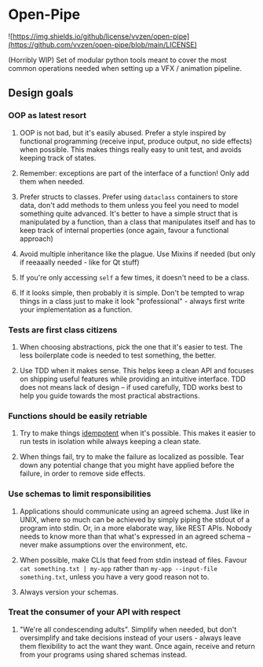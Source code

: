# Open-Pipe

![https://img.shields.io/github/license/vvzen/open-pipe](https://github.com/vvzen/open-pipe/blob/main/LICENSE)

(Horribly WIP) Set of modular python tools meant to cover the most common operations needed when setting up a VFX / animation pipeline.


## Design goals

### OOP as latest resort

1. OOP is not bad, but it's easily abused.
Prefer a style inspired by functional programming (receive input, produce output, no side effects) when possible. This makes things really easy to unit test, and avoids keeping track of states.

2. Remember: exceptions are part of the interface of a function! Only add them when needed.

3. Prefer structs to classes. Prefer using `dataclass` containers to store data, don't add methods to them unless you feel you need to model something quite advanced. It's better to have a simple struct that is manipulated by a function, than a class that manipulates itself and has to keep track of internal properties (once again, favour a functional approach)

4. Avoid multiple inheritance like the plague. Use Mixins if needed (but only if reeaaally needed - like for Qt stuff)

5. If you're only accessing `self` a few times, it doesn't need to be a class.

6. If it looks simple, then probably it is simple. Don't be tempted to wrap things in a class just to make it look "professional" - always first write your implementation as a function.

### Tests are first class citizens

1. When choosing abstractions, pick the one that it's easier to test. The less boilerplate code is needed to test something, the better.

2. Use TDD when it makes sense. This helps keep a clean API and focuses on shipping useful features while providing an intuitive interface. TDD does not means lack of design – if used carefully, TDD works best to help you guide towards the most practical abstractions.

### Functions should be easily retriable

1. Try to make things [idempotent](https://en.wikipedia.org/wiki/Idempotence) when it's possible. This makes it easier to run tests in isolation while always keeping a clean state.

2. When things fail, try to make the failure as localized as possible. Tear down any potential change that you might have applied before the failure, in order to remove side effects.

### Use schemas to limit responsibilities

1. Applications should communicate using an agreed schema. Just like in UNIX, where so much can be achieved by simply piping the stdout of a program into stdin. Or, in a more elaborate way, like REST APIs. Nobody needs to know more than that what's expressed in an agreed schema – never make assumptions over the environment, etc.

2. When possible, make CLIs that feed from stdin instead of files. Favour `cat something.txt | my-app` rather than `my-app --input-file something.txt`, unless you have a very good reason not to.

3. Always version your schemas.

### Treat the consumer of your API with respect

1. "We're all condescending adults". Simplify when needed, but don't oversimplify and take decisions instead of your users - always leave them flexibility to act the want they want. Once again, receive and return from your programs using shared schemas instead.
